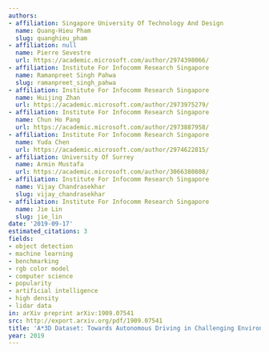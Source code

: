 ```yaml
---
authors:
- affiliation: Singapore University Of Technology And Design
  name: Quang-Hieu Pham
  slug: quanghieu_pham
- affiliation: null
  name: Pierre Sevestre
  url: https://academic.microsoft.com/author/2974398066/
- affiliation: Institute For Infocomm Research Singapore
  name: Ramanpreet Singh Pahwa
  slug: ramanpreet_singh_pahwa
- affiliation: Institute For Infocomm Research Singapore
  name: Huijing Zhan
  url: https://academic.microsoft.com/author/2973975279/
- affiliation: Institute For Infocomm Research Singapore
  name: Chun Ho Pang
  url: https://academic.microsoft.com/author/2973887958/
- affiliation: Institute For Infocomm Research Singapore
  name: Yuda Chen
  url: https://academic.microsoft.com/author/2974622815/
- affiliation: University Of Surrey
  name: Armin Mustafa
  url: https://academic.microsoft.com/author/3066380808/
- affiliation: Institute For Infocomm Research Singapore
  name: Vijay Chandrasekhar
  slug: vijay_chandrasekhar
- affiliation: Institute For Infocomm Research Singapore
  name: Jie Lin
  slug: jie_lin
date: '2019-09-17'
estimated_citations: 3
fields:
- object detection
- machine learning
- benchmarking
- rgb color model
- computer science
- popularity
- artificial intelligence
- high density
- lidar data
in: arXiv preprint arXiv:1909.07541
src: http://export.arxiv.org/pdf/1909.07541
title: 'A*3D Dataset: Towards Autonomous Driving in Challenging Environments'
year: 2019
---
```

